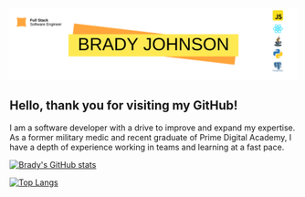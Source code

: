![Banner](bradyJohnsonGitHubBanner.png)

## **Hello, thank you for visiting my GitHub!**

I am a software developer with a drive to improve and expand my expertise. As a former military medic and recent graduate of Prime Digital Academy, I have a depth of experience working in teams and learning at a fast pace.

[![Brady's GitHub stats](https://github-readme-stats.vercel.app/api?username=BPJ94487&hide_border=true)](https://github.com/BPJ94487/github-readme-stats) 

[![Top Langs](https://github-readme-stats.vercel.app/api/top-langs/?username=BPJ94487&langs_count=3&hide_border=true)](https://github.com/BPJ94487/github-readme-stats)




